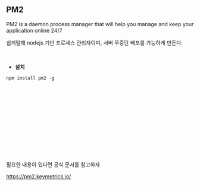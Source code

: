 ## PM2

PM2 is a daemon process manager that will help you manage and keep your application online 24/7

쉽게말해 nodejs 기반 프로세스 관리자이며, 서버 무중단 배포를 가능하게 만든다.

<br>

- **설치**

`npm install pm2 -g`

<br>
<br>
<br>
<br>
<br>
<br>
<br>
<br>
<br>
<br>
<br>

필요한 내용이 있다면 공식 문서를 참고하자

https://pm2.keymetrics.io/
